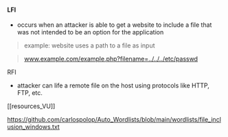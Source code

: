 #### LFI
- occurs when an attacker is able to get a website to include a file that was not intended to be an option for the application

> example: website uses a path to a file as input

> www.example.com/example.php?filename=../../../etc/passwd


RFI
- attacker can life a remote file on the host using protocols like HTTP, FTP, etc. 







[[resources_VU]]

https://github.com/carlospolop/Auto_Wordlists/blob/main/wordlists/file_inclusion_windows.txt



